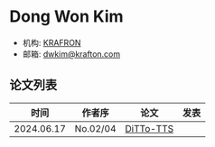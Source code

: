 # Dong Won Kim

- 机构: [KRAFRON](../Institutions/KOR-KRAFTON.AI.md)
- 邮箱: dwkim@krafton.com

## 论文列表

| 时间 | 作者序 | 论文 | 发表 |
|:-:|:-:|---|---|
| 2024.06.17 | No.02/04 | [DiTTo-TTS](../Models/Diffusion/2024.06.17_DiTTo-TTS.md) |